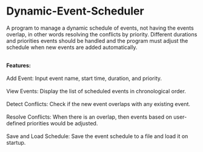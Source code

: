 # Dynamic-Event-Scheduler
A program to manage a dynamic schedule of events, not having the events overlap, in other words resolving the conflicts by priority. Different durations and priorities events should be handled and the program must adjust the schedule when new events are added automatically.

<br><b>Features:</b></br>
<br>Add Event: Input event name, start time, duration, and priority.</br>
<br>View Events: Display the list of scheduled events in chronological order.</br>
<br>Detect Conflicts: Check if the new event overlaps with any existing event.</br>
<br>Resolve Conflicts: When there is an overlap, then events based on user-defined priorities would be adjusted.</br>
<br>Save and Load Schedule: Save the event schedule to a file and load it on startup.</br>
